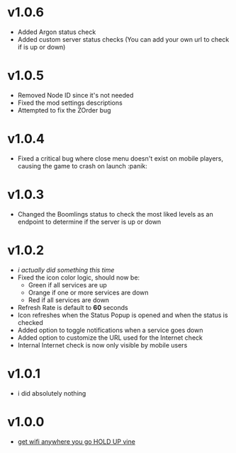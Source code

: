 # v1.0.6

- Added Argon status check
- Added custom server status checks (You can add your own url to check if is up or down)

# v1.0.5

- Removed Node ID since it's not needed
- Fixed the mod settings descriptions
- Attempted to fix the ZOrder bug

# v1.0.4

- Fixed a critical bug where close menu doesn't exist on mobile players, causing the game to crash on launch :panik:

# v1.0.3

- Changed the Boomlings status to check the most liked levels as an endpoint to determine if the server is up or down

# v1.0.2

- *i actually did something this time*
- Fixed the icon color logic, should now be:
  - <cg>Green if all services are up</c>
  - <co>Orange if one or more services are down</c>
  - <cr>Red if all services are down</c>
- Refresh Rate is default to **60** seconds
- Icon refreshes when the Status Popup is opened and when the status is checked
- Added option to toggle notifications when a service goes down
- Added option to customize the URL used for the Internet check
- Internal Internet check is now only visible by mobile users

# v1.0.1

- i did absolutely nothing

# v1.0.0

- [get wifi anywhere you go HOLD UP vine](https://www.youtube.com/watch?v=9p0pdiTOlzw)